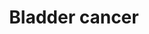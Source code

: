 ---
annotations:
- id: DOID:162
  parent: disease of cellular proliferation
  type: Disease Ontology
  value: cancer
- id: CL:1001428
  parent: animal cell
  type: Cell Type Ontology
  value: bladder urothelial cell
- id: DOID:4465
  parent: disease of cellular proliferation
  type: Disease Ontology
  value: papillary renal cell carcinoma
- id: PW:0000013
  parent: disease pathway
  type: Pathway Ontology
  value: disease pathway
- id: DOID:11054
  parent: disease of cellular proliferation
  type: Disease Ontology
  value: urinary bladder cancer
- id: DOID:365
  type: Disease Ontology
  value: bladder disease
- id: PW:0000605
  parent: disease pathway
  type: Pathway Ontology
  value: cancer pathway
authors:
- Oneshin
- Khanspers
- MaintBot
- Zari
- Ariutta
- Egonw
- Fehrhart
- Eweitz
- Finterly
citedin: ''
communities:
- CPTAC
- Diseases
description: The urothelium covers the luminal surface of almost the entire urinary
  tract, extending from the renal pelvis, through the ureter and bladder, to the proximal
  urethra. The majority of urothelial carcinomas are bladder carcinomas, and urothelial
  carcinomas of the renal pelvis and ureter account for only approximately 7% of the
  total. Urothelial tumors arise and evolve through divergent phenotypic pathways.
  Some tumors progress from urothelial hyperplasia to low-grade non-invasive superficial
  papillary tumors. More aggressive variants arise either from flat, high-grade carcinoma
  in situ (CIS) and progress to invasive tumors, or they arise de novo as invasive
  tumors. Low-grade papillary tumors frequently show a constitutive activation of
  the receptor tyrosine kinase-Ras pathway, exhibiting activating mutations in the
  HRAS and fibroblast growth factor receptor 3 (FGFR3) genes. In contrast, CIS and
  invasive tumors frequently show alterations in the TP53 and RB genes and pathways.
  Invasion and metastases are promoted by several factors that alter the tumor microenvironment,
  including the aberrant expression of  E-cadherins (E-cad), matrix metalloproteinases
  (MMPs), angiogenic factors such as vascular endothelial growth factor (VEGF). Phosphorylation
  sites were added based on information from PhosphoSitePlus (R), https://www.phosphosite.org.  Proteins
  on this pathway have targeted assays available via the [https://assays.cancer.gov/available_assays?wp_id=WP2828
  CPTAC Assay Portal]
last-edited: 2025-02-19
ndex: b27f7fae-8b65-11eb-9e72-0ac135e8bacf
organisms:
- Homo sapiens
redirect_from:
- /index.php/Pathway:WP2828
- /instance/WP2828
- /instance/WP2828_r136669
revision: r136669
schema-jsonld:
- '@context': https://schema.org/
  '@id': https://wikipathways.github.io/pathways/WP2828.html
  '@type': Dataset
  creator:
    '@type': Organization
    name: WikiPathways
  description: The urothelium covers the luminal surface of almost the entire urinary
    tract, extending from the renal pelvis, through the ureter and bladder, to the
    proximal urethra. The majority of urothelial carcinomas are bladder carcinomas,
    and urothelial carcinomas of the renal pelvis and ureter account for only approximately
    7% of the total. Urothelial tumors arise and evolve through divergent phenotypic
    pathways. Some tumors progress from urothelial hyperplasia to low-grade non-invasive
    superficial papillary tumors. More aggressive variants arise either from flat,
    high-grade carcinoma in situ (CIS) and progress to invasive tumors, or they arise
    de novo as invasive tumors. Low-grade papillary tumors frequently show a constitutive
    activation of the receptor tyrosine kinase-Ras pathway, exhibiting activating
    mutations in the HRAS and fibroblast growth factor receptor 3 (FGFR3) genes. In
    contrast, CIS and invasive tumors frequently show alterations in the TP53 and
    RB genes and pathways. Invasion and metastases are promoted by several factors
    that alter the tumor microenvironment, including the aberrant expression of  E-cadherins
    (E-cad), matrix metalloproteinases (MMPs), angiogenic factors such as vascular
    endothelial growth factor (VEGF). Phosphorylation sites were added based on information
    from PhosphoSitePlus (R), https://www.phosphosite.org.  Proteins on this pathway
    have targeted assays available via the [https://assays.cancer.gov/available_assays?wp_id=WP2828
    CPTAC Assay Portal]
  keywords:
  - ARAF
  - BRAF
  - CCND1
  - CDH1
  - CDK4
  - CDKN1A
  - CDKN2A
  - DAPK1
  - DAPK2
  - DAPK3
  - E2F1
  - EGF
  - EGFR
  - ERBB2
  - FGFR3
  - HBEGF
  - HRAS
  - IL8
  - KRAS
  - MAP2K1
  - MAP2K2
  - MAPK1
  - MDM2
  - MMP1
  - MMP2
  - MMP9
  - MSK1
  - MYC
  - NRAS
  - RAF1
  - RASSF1
  - RB1
  - SRC
  - THBS1
  - TP53
  - TYMP
  - UPK3A
  - VEGFA
  - p85-ALPHA
  - p85-Beta
  license: CC0
  name: Bladder cancer
seo: CreativeWork
title: Bladder cancer
wpid: WP2828
---
